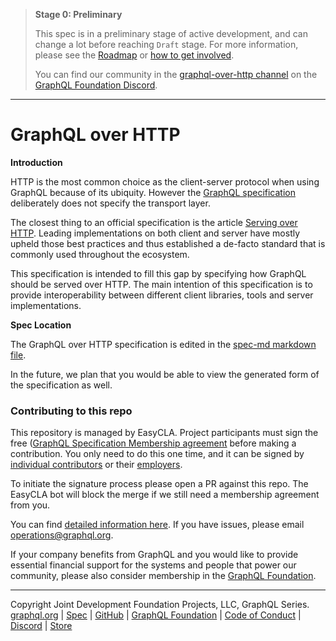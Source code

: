 > **Stage 0: Preliminary**
>
> This spec is in a preliminary stage of active development, and can change a
> lot before reaching `Draft` stage. For more information, please see the
> [Roadmap](ROADMAP.md) or [how to get involved](INTERESTED_DEVELOPERS.md).
>
> You can find our community in the
> [graphql-over-http channel](https://discord.com/channels/625400653321076807/863141924126588958)
> on the [GraphQL Foundation Discord](https://discord.graphql.org).

---

# GraphQL over HTTP

**Introduction**

HTTP is the most common choice as the client-server protocol when using GraphQL
because of its ubiquity. However the
[GraphQL specification](https://graphql.github.io/graphql-spec/) deliberately
does not specify the transport layer.

The closest thing to an official specification is the article
[Serving over HTTP](https://graphql.org/learn/serving-over-http/). Leading
implementations on both client and server have mostly upheld those best
practices and thus established a de-facto standard that is commonly used
throughout the ecosystem.

This specification is intended to fill this gap by specifying how GraphQL should
be served over HTTP. The main intention of this specification is to provide
interoperability between different client libraries, tools and server
implementations.

**Spec Location**

The GraphQL over HTTP specification is edited in the
[spec-md markdown file](./spec/GraphQLOverHTTP.md).

In the future, we plan that you would be able to view the generated form of the
specification as well.

### Contributing to this repo

This repository is managed by EasyCLA. Project participants must sign the free
([GraphQL Specification Membership agreement](https://preview-spec-membership.graphql.org)
before making a contribution. You only need to do this one time, and it can be
signed by
[individual contributors](https://individual-spec-membership.graphql.org/) or
their [employers](https://corporate-spec-membership.graphql.org/).

To initiate the signature process please open a PR against this repo. The
EasyCLA bot will block the merge if we still need a membership agreement from
you.

You can find
[detailed information here](https://github.com/graphql/graphql-wg/tree/main/membership).
If you have issues, please email
[operations@graphql.org](mailto:operations@graphql.org).

If your company benefits from GraphQL and you would like to provide essential
financial support for the systems and people that power our community, please
also consider membership in the
[GraphQL Foundation](https://foundation.graphql.org/join).

---

Copyright Joint Development Foundation Projects, LLC, GraphQL Series.<br>
[graphql.org](https://graphql.org) | [Spec](https://spec.graphql.org) |
[GitHub](https://github.com/graphql/graphql-over-http) |
[GraphQL Foundation](https://foundation.graphql.org) |
[Code of Conduct](https://code-of-conduct.graphql.org) |
[Discord](https://discord.com/channels/625400653321076807/863141924126588958) |
[Store](https://store.graphql.org)

